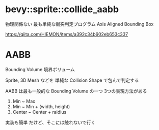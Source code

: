 # bevy::sprite::collide_aabb

物理関係ない
最も単純な衝突判定プログラム
Axis Aligned Bounding Box

https://qiita.com/HIEMON/items/a392c34b602eb653c337



# AABB

Bounding Volume
境界ボリューム

Sprite, 3D Mesh などを
単純な Collision Shape で包んで判定する

AABB は最も一般的な Bounding Volume の一つ
3つの表現方法がある

1. Min ~ Max
2. Min ~ Min + (width, height)
3. Center ~ Center + raidius


実装も簡単
だけど、そこには触れないで行く


